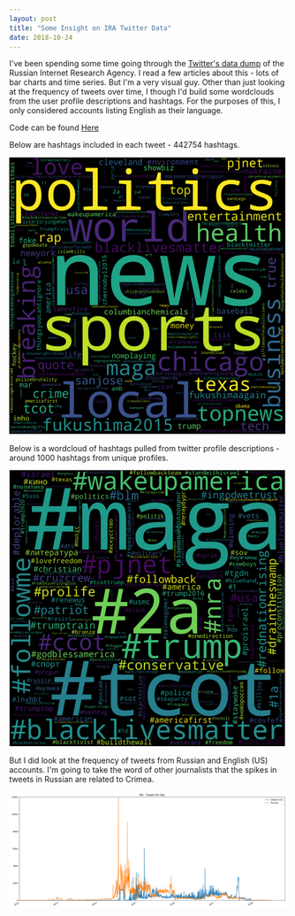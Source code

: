 ```yaml
---
layout: post
title: "Some Insight on IRA Twitter Data"
date: 2018-10-24
---
```

I've been spending some time going through the [Twitter's data dump](https://about.twitter.com/en_us/values/elections-integrity.html#data) of the Russian Internet Research Agency. I read a few articles about this - lots of bar charts and time series. But I'm a very visual guy. Other than just looking at the frequency of tweets over time, I though I'd build some wordclouds from the user profile descriptions and hashtags. For the purposes of this, I only considered accounts listing English as their language. 

Code can be found [Here](https://github.com/harakasj/ira-twitter-data)

Below are hashtags included in each tweet - 442754 hashtags. 

<img src="images/IRA-hashtag-tweets-wordcloud.png" alt="alt text" width="500">

Below is a wordcloud of hashtags pulled from twitter profile descriptions - around 1000 hashtags from unique profiles.

<img src="images/IRA-hashtag-profile-wordcloud.png" alt="alt text" width="500">

But I did look at the frequency of tweets from Russian and English (US) accounts. I'm going to take the word of other journalists that the spikes in tweets in Russian are related to Crimea. 

<img src="images/IRA-TweetsPerDay.png" alt="alt text" width="900">
